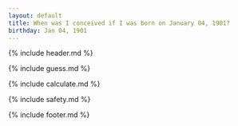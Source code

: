 ```yaml
---
layout: default
title: When was I conceived if I was born on January 04, 1901?
birthday: Jan 04, 1901
---
```


{% include header.md %}

{% include guess.md %}

{% include calculate.md %}

{% include safety.md %}

{% include footer.md %}



